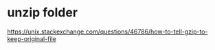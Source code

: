 # unzip folder

https://unix.stackexchange.com/questions/46786/how-to-tell-gzip-to-keep-original-file
